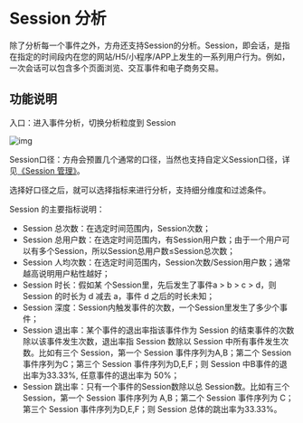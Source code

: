 # Session 分析

除了分析每一个事件之外，方舟还支持Session的分析。Session，即会话，是指在指定的时间段内在您的网站/H5/小程序/APP上发生的一系列用户行为。例如，一次会话可以包含多个页面浏览、交互事件和电子商务交易。

## 功能说明

入口：进入事件分析，切换分析粒度到 Session

![img](https://imguserradar.analysys.cn/fangzhou/img/2018/08/201808141203191074.png)

Session口径：方舟会预置几个通常的口径，当然也支持自定义Session口径，详见[《Session 管理》](../project-manegement/project-session.md)。

选择好口径之后，就可以选择指标来进行分析，支持细分维度和过滤条件。

Session 的主要指标说明：

* Session 总次数：在选定时间范围内，Session次数；
* Session 总用户数：在选定时间范围内，有Session用户数；由于一个用户可以有多个Session，所以Session总用户数≤Session总次数；
* Session 人均次数：在选定时间范围内，Session次数/Session用户数；通常越高说明用户粘性越好；
* Session 时长：假如某 个Session里，先后发生了事件a &gt; b &gt; c &gt; d，则Session 的时长为 d 减去 a，事件 d 之后的时长未知；
* Session 深度：Session内触发事件的次数，一个Session里发生了多少个事件；
* Session 退出率：某个事件的退出率指该事件作为 Session 的结束事件的次数除以该事件发生次数，退出率指 Session 数除以 Session 中所有事件发生次数。比如有三个 Session，第一个 Session 事件序列为A,B；第二个 Session 事件序列为C；第三个 Session 事件序列为D,E,F；则 Session 中B事件的退出率为33.33%, 任意事件的退出率为 50%；
* Session 跳出率：只有一个事件的Session数除以总 Session数。比如有三个 Session，第一个 Session 事件序列为 A,B；第二个 Session 事件序列为 C；第三个 Session 事件序列为D,E,F；则 Session 总体的跳出率为33.33%。

